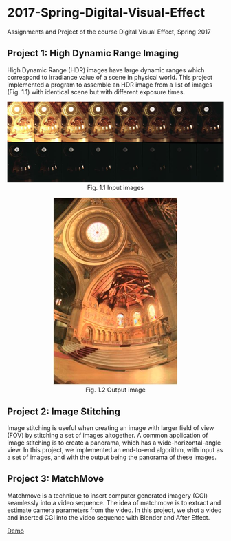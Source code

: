 # 2017-Spring-Digital-Visual-Effect
Assignments and Project of the course Digital Visual Effect, Spring 2017

## Project 1: High Dynamic Range Imaging

High Dynamic Range (HDR) images have large dynamic ranges which correspond to irradiance value of a scene in physical world. This project implemented a program to assemble an HDR image from a list of images (Fig. 1.1) with identical scene but with different exposure times.

<p align="center">
<img src = "https://github.com/blacktomato/2017-Spring-Digital-Visual-Effect/blob/master/pics/input_imgs.JPG"  alt="Input images"></img>
<br />Fig. 1.1 Input images
</p>





<p align="center">
<img src = "https://github.com/blacktomato/2017-Spring-Digital-Visual-Effect/blob/master/pics/output_img.JPG" alt="Output image"></img>
<br />Fig. 1.2 Output image
</p>




## Project 2: Image Stitching

Image stitching is useful when creating an image with larger field of view (FOV) by stitching a set of images altogether. A common application of image stitching is to create a panorama, which has a wide-horizontal-angle view. In this project, we implemented an end-to-end algorithm, with input as a set of images, and with the output being the panorama of these images.



## Project 3: MatchMove

Matchmove is a technique to insert computer generated imagery (CGI) seamlessly into a video sequence. The idea of matchmove is to extract and estimate camera parameters from the video. In this project, we shot a video and inserted CGI into the video sequence with Blender and After Effect.

[Demo](https://www.youtube.com/watch?v=xq_q9xUNSGA)

